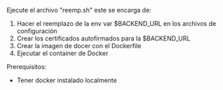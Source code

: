 Ejecute el archivo "reemp.sh" este se encarga de:
1. Hacer el reemplazo de la env var $BACKEND_URL en los archivos de configuración
2. Crear los certificados autofirmados para la $BACKEND_URL
3. Crear la imagen de docer con el Dockerfile
4. Ejecutar el container de Docker

Prerequisitos:

- Tener docker instalado localmente